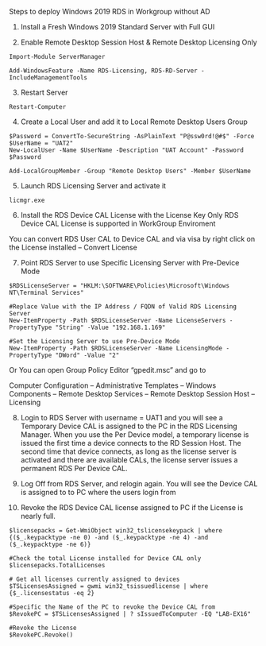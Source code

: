 Steps to deploy Windows 2019 RDS in Workgroup without AD

1. Install a Fresh Windows 2019 Standard Server with Full GUI
   
   
2. Enable Remote Desktop Session Host & Remote Desktop Licensing Only
   
   
```
Import-Module ServerManager

Add-WindowsFeature -Name RDS-Licensing, RDS-RD-Server -IncludeManagementTools

```
3. Restart Server
```
Restart-Computer

```
4. Create a Local User and add it to Local Remote Desktop Users Group
```
$Password = ConvertTo-SecureString -AsPlainText "P@ssw0rd!@#$" -Force
$UserName = "UAT2"
New-LocalUser -Name $UserName -Description "UAT Account" -Password $Password

Add-LocalGroupMember -Group "Remote Desktop Users" -Member $UserName

```
5. Launch RDS Licensing Server and activate it
```
licmgr.exe 

```


6. Install the RDS Device CAL License with the License Key
Only RDS Device CAL License is supported in WorkGroup Enviroment


You can convert RDS User CAL to Device CAL and via visa by right click on the License installed – Convert License


7. Point RDS Server to use Specific Licensing Server with Pre-Device Mode
```
$RDSLicenseServer = "HKLM:\SOFTWARE\Policies\Microsoft\Windows NT\Terminal Services"

#Replace Value with the IP Address / FQDN of Valid RDS Licensing Server
New-ItemProperty -Path $RDSLicenseServer -Name LicenseServers -PropertyType "String" -Value "192.168.1.169"

#Set the Licensing Server to use Pre-Device Mode
New-ItemProperty -Path $RDSLicenseServer -Name LicensingMode -PropertyType "DWord" -Value "2"

```

Or You can open Group Policy Editor “gpedit.msc” and go to

Computer Configuration – Administrative Templates – Windows Components – Remote Desktop Services – Remote Desktop Session Host – Licensing


8. Login to RDS Server with username = UAT1 and you will see a Temporary Device CAL is assigned to the PC in the RDS Licensing Manager.
When you use the Per Device model, a temporary license is issued the first time a device connects to the RD Session Host. The second time that device connects, as long as the license server is activated and there are available CALs, the license server issues a permanent RDS Per Device CAL.
9. Log Off from RDS Server, and relogin again. You will see the Device CAL is assigned to to PC where the users login from

10. Revoke the RDS Device CAL license assigned to PC if the License is nearly full.
```
$licensepacks = Get-WmiObject win32_tslicensekeypack | where {($_.keypacktype -ne 0) -and ($_.keypacktype -ne 4) -and ($_.keypacktype -ne 6)}

#Check the total License installed for Device CAL only
$licensepacks.TotalLicenses

# Get all licenses currently assigned to devices
$TSLicensesAssigned = gwmi win32_tsissuedlicense | where {$_.licensestatus -eq 2}

#Specific the Name of the PC to revoke the Device CAL from
$RevokePC = $TSLicensesAssigned | ? sIssuedToComputer -EQ "LAB-EX16"

#Revoke the License 
$RevokePC.Revoke() 
```
